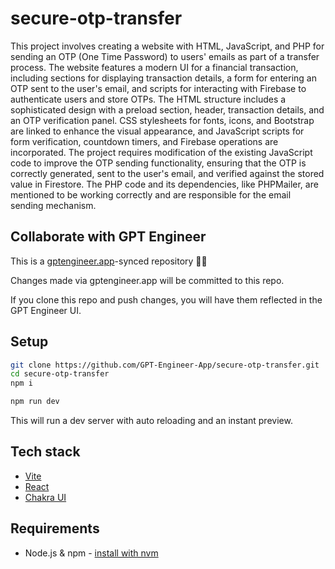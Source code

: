 # secure-otp-transfer

This project involves creating a website with HTML, JavaScript, and PHP for sending an OTP (One Time Password) to users' emails as part of a transfer process. The website features a modern UI for a financial transaction, including sections for displaying transaction details, a form for entering an OTP sent to the user's email, and scripts for interacting with Firebase to authenticate users and store OTPs. The HTML structure includes a sophisticated design with a preload section, header, transaction details, and an OTP verification panel. CSS stylesheets for fonts, icons, and Bootstrap are linked to enhance the visual appearance, and JavaScript scripts for form verification, countdown timers, and Firebase operations are incorporated. The project requires modification of the existing JavaScript code to improve the OTP sending functionality, ensuring that the OTP is correctly generated, sent to the user's email, and verified against the stored value in Firestore. The PHP code and its dependencies, like PHPMailer, are mentioned to be working correctly and are responsible for the email sending mechanism.

## Collaborate with GPT Engineer

This is a [gptengineer.app](https://gptengineer.app)-synced repository 🌟🤖

Changes made via gptengineer.app will be committed to this repo.

If you clone this repo and push changes, you will have them reflected in the GPT Engineer UI.

## Setup

```sh
git clone https://github.com/GPT-Engineer-App/secure-otp-transfer.git
cd secure-otp-transfer
npm i
```

```sh
npm run dev
```

This will run a dev server with auto reloading and an instant preview.

## Tech stack

- [Vite](https://vitejs.dev/)
- [React](https://react.dev/)
- [Chakra UI](https://chakra-ui.com/)

## Requirements

- Node.js & npm - [install with nvm](https://github.com/nvm-sh/nvm#installing-and-updating)
